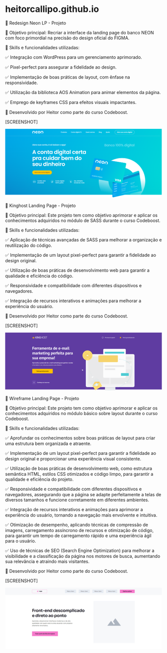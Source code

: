 # heitorcallipo.github.io

🚀 Redesign Neon LP - Projeto

🎯 Objetivo principal: Recriar a interface da landing page do banco NEON com foco primordial na precisão do design oficial do FIGMA.

🔧 Skills e funcionalidades utilizadas:

✅ Integração com WordPress para um gerenciamento aprimorado.

✅ Pixel-perfect para assegurar a fidelidade ao design.

✅ Implementação de boas práticas de layout, com ênfase na responsividade.

✅ Utilização da biblioteca AOS Animation para animar elementos da página.

✅ Emprego de keyframes CSS para efeitos visuais impactantes.

🌟 Desenvolvido por Heitor como parte do curso Codeboost.


[SCREENSHOT]

![SCREENSHOT NEON](ss/neon-ss.png)

🚀 Kinghost Landing Page - Projeto

🎯 Objetivo principal: Este projeto tem como objetivo aprimorar e aplicar os conhecimentos adquiridos no módulo de SASS durante o curso Codeboost.

🔧 Skills e funcionalidades utilizadas:

✅ Aplicação de técnicas avançadas de SASS para melhorar a organização e reutilização do código.

✅ Implementação de um layout pixel-perfect para garantir a fidelidade ao design original.

✅ Utilização de boas práticas de desenvolvimento web para garantir a qualidade e eficiência do código.

✅ Responsividade e compatibilidade com diferentes dispositivos e navegadores.

✅ Integração de recursos interativos e animações para melhorar a experiência do usuário.

🌟 Desenvolvido por Heitor como parte do curso Codeboost.

[SCREENSHOT]

![SCREENSHOT KingHost](ss/kinghost-ss.png)

🚀 Wireframe Landing Page - Projeto

🎯 Objetivo principal: Este projeto tem como objetivo aprimorar e aplicar os conhecimentos adquiridos no módulo básico sobre layout durante o curso Codeboost.

🔧 Skills e funcionalidades utilizadas:

✅ Aprofundar os conhecimentos sobre boas práticas de layout para criar uma estrutura bem organizada e atraente.

✅ Implementação de um layout pixel-perfect para garantir a fidelidade ao design original e proporcionar uma experiência visual consistente.

✅ Utilização de boas práticas de desenvolvimento web, como estrutura semântica HTML, estilos CSS otimizados e código limpo, para garantir a qualidade e eficiência do projeto.

✅ Responsividade e compatibilidade com diferentes dispositivos e navegadores, assegurando que a página se adapte perfeitamente a telas de diversos tamanhos e funcione corretamente em diferentes ambientes.

✅ Integração de recursos interativos e animações para aprimorar a experiência do usuário, tornando a navegação mais envolvente e intuitiva.

✅ Otimização de desempenho, aplicando técnicas de compressão de imagens, carregamento assíncrono de recursos e otimização de código, para garantir um tempo de carregamento rápido e uma experiência ágil para o usuário.

✅ Uso de técnicas de SEO (Search Engine Optimization) para melhorar a visibilidade e a classificação da página nos motores de busca, aumentando sua relevância e atraindo mais visitantes.

🌟 Desenvolvido por Heitor como parte do curso Codeboost.

[SCREENSHOT]

![SCREENSHOT Wirefram](ss/wireframe-ss.png)
